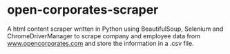 # open-corporates-scraper

A html content scraper written in Python using BeautifulSoup, Selenium and ChromeDriverManager to scrape company and employee data from www.opencorporates.com and store the information in a .csv file. 

